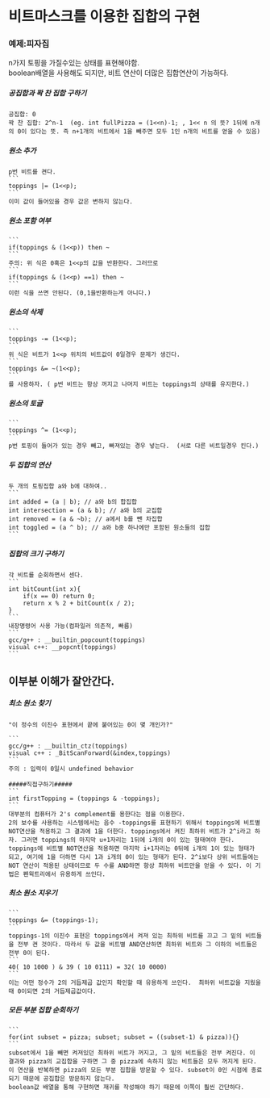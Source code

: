 # 비트마스크를 이용한 집합의 구현  


### 예제:피자집  

n가지 토핑을 가질수있는 상태를 표현해야함.  
boolean배열을 사용해도 되지만, 비트 연산이 더많은 집합연산이 가능하다.  


##### 공집합과 꽉 찬 집합 구하기  
    공집합: 0  
    꽉 찬 집합: 2^n-1  (eg. int fullPizza = (1<<n)-1; , 1<< n 의 뜻? 1뒤에 n개의 0이 있다는 뜻. 즉 n+1개의 비트에서 1을 빼주면 모두 1인 n개의 비트를 얻을 수 있음)  

##### 원소 추가
    p번 비트를 켠다.  
    ```
    toppings |= (1<<p);  
    ```
    이미 값이 들어있을 경우 값은 변하지 않는다.  

##### 원소 포함 여부  
    ```
    if(toppings & (1<<p)) then ~
    ```
    주의: 위 식은 0혹은 1<<p의 값을 반환한다. 그러므로
    ```
    if(toppings & (1<<p) ==1) then ~
    ```
    이런 식을 쓰면 안된다. (0,1을반환하는게 아니다.)
##### 원소의 삭제  
    ```
    toppings -= (1<<p);
    ```
    위 식은 비트가 1<<p 위치의 비트값이 0일경우 문제가 생긴다.  
    ```
    toppings &= ~(1<<p);
    ```
    를 사용하자. ( p번 비트는 항상 꺼지고 나머지 비트는 toppings의 상태를 유지한다.)

##### 원소의 토글  
    ```
    toppings ^= (1<<p);
    ```
    p번 토핑이 들어가 있는 경우 빼고, 빠져있는 경우 넣는다.  (서로 다른 비트일경우 킨다.)  

##### 두 집합의 연산  
    두 개의 토핑집합 a와 b에 대하여..  
    ```
    int added = (a | b); // a와 b의 합집합
    int intersection = (a & b); // a와 b의 교집합
    int removed = (a & ~b); // a에서 b를 뺀 차집합
    int toggled = (a ^ b); // a와 b중 하나에만 포함된 원소들의 집합
    ```
##### 집합의 크기 구하기  
    각 비트를 순회하면서 센다.  
    ```
    int bitCount(int x){
        if(x == 0) return 0;
        return x % 2 + bitCount(x / 2);
    }
    ```
    내장명령어 사용 가능(컴파일러 의존적, 빠름)
    ```
    gcc/g++ : __builtin_popcount(toppings)
    visual c++: __popcnt(toppings)
    ```
## 이부분 이해가 잘안간다.
##### 최소 원소 찾기  
    "이 정수의 이진수 표현에서 끝에 붙어있는 0이 몇 개인가?"

    ```
    gcc/g++ : __builtin_ctz(toppings)
    visual c++ : _BitScanForward(&index,toppings)
    ```
    주의 : 입력이 0일시 undefined behavior  

    #####직접구하기#####
    ```
    int firstTopping = (toppings & -toppings);
    ```
    대부분의 컴퓨터가 2's complement를 용한다는 점을 이용한다.  
    2의 보수를 사용하는 시스템에서는 음수 -toppings를 표현하기 위해서 toppings에 비트별 NOT연산을 적용하고 그 결과에 1을 더한다. toppings에서 켜진 최하위 비트가 2^i라고 하자. 그러면 toppings의 마지막 u+1자리는 1뒤에 i개의 0이 있는 형태여야 한다. toppings에 비트별 NOT연산을 적용하면 마지막 i+1자리는 0뒤에 i개의 1이 있는 형태가 되고, 여기에 1을 더하면 다시 1과 i개의 0이 있는 형태가 된다. 2^i보다 상위 비트들에는 NOT 연산이 적용된 상태이므로 두 수를 AND하면 항상 최하위 비트만을 얻을 수 있다. 이 기법은 펜윅트리에서 유용하게 쓰인다.  

##### 최소 원소 지우기  
    ```
    toppings &= (toppings-1);
    ```
    toppings-1의 이진수 표현은 toppings에서 켜져 있는 최하위 비트를 끄고 그 밑의 비트들을 전부 켠 것이다. 따라서 두 값을 비트별 AND연산하면 최하위 비트와 그 이하의 비트들은 전부 0이 된다.  
    ```
    40( 10 1000 ) & 39 ( 10 0111) = 32( 10 0000)
    ```
    이는 어떤 정수가 2의 거듭제곱 값인지 확인할 때 유용하게 쓰인다.  최하위 비트값을 지웠을때 0이되면 2의 거듭제곱값이다.

##### 모든 부분 집합 순회하기
    ```
    for(int subset = pizza; subset; subset = ((subset-1) & pizza)){}
    ```
    subset에서 1을 빼면 켜져있던 최하위 비트가 꺼지고, 그 밑의 비트들은 전부 켜진다. 이 결과와 pizza의 교집합을 구하면 그 중 pizza에 속하지 않는 비트들은 모두 꺼지게 된다. 이 연산을 반복하면 pizza의 모든 부분 집합을 방문할 수 있다. subset이 0인 시점에 종료되기 때문에 공집합은 방문하지 않는다.  
    boolean값 배열을 통해 구현하면 재귀를 작성해야 하기 때문에 이쪽이 훨씬 간단하다.  
    
    

